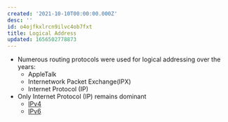 ```yaml
---
created: '2021-10-10T00:00:00.000Z'
desc: ''
id: o4ojfkxlrcn9ilvc4ob7fxt
title: Logical Address
updated: 1656502778873
---
```

   
   
- Numerous routing protocols were used for logical addressing over the years:   
  - AppleTalk   
  - Internetwork Packet Exchange(IPX)   
  - Internet Protocol (IP)   
- Only Internet Protocol (IP) remains dominant   
  - [IPv4](../devlog/ipv4.md)   
  - [IPv6](/not_created.md)